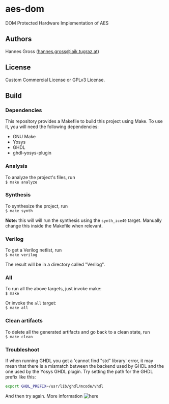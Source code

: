 # aes-dom
DOM Protected Hardware Implementation of AES

## Authors

Hannes Gross (hannes.gross@iaik.tugraz.at)

## License

Custom Commercial License or GPLv3 License.

## Build
### Dependencies
This repository provides a Makefile to build this project using Make. To use it, you will need the following dependencies:
- GNU Make
- Yosys
- GHDL
- ghdl-yosys-plugin

### Analysis
To analyze the project's files, run  
`$ make analyze`

### Synthesis
To synthesize the project, run  
`$ make synth`  

**Note:** this will will run the synthesis using the `synth_ice40` target. Manually change this inside the Makefile when relevant.

### Verilog
To get a Verilog netlist, run  
`$ make verilog`  

The result will be in a directory called "Verilog".


### All
To run all the above targets, just invoke make:  
`$ make`  

Or invoke the `all` target:  
`$ make all`

### Clean artifacts
To delete all the generated artifacts and go back to a clean state, run  
`$ make clean`

### Troubleshoot
If when running GHDL you get a 'cannot find "std" library' error, it may mean that there is a mismatch between the backend used by GHDL and the one used by the Yosys GHDL plugin.
Try setting the path for the GHDL prefix like this:
```BASH
export GHDL_PREFIX=/usr/lib/ghdl/mcode/vhdl
```
And then try again. More information ![here](https://github.com/ghdl/ghdl/issues/2802)
